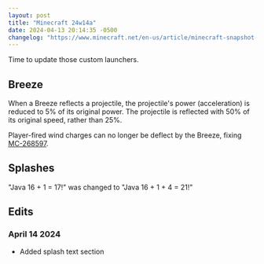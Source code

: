 ```yaml
---
layout: post
title: "Minecraft 24w14a"
date: 2024-04-13 20:14:35 -0500
changelog: "https://www.minecraft.net/en-us/article/minecraft-snapshot-24w14a"
---
```


Time to update those custom launchers.

## Breeze

When a Breeze reflects a projectile, the projectile's power (acceleration) is reduced to 5% of its original power. The projectile is reflected with 50% of its original speed, rather than 25%.

Player-fired wind charges can no longer be deflect by the Breeze, fixing [MC-268597](https://bugs.mojang.com/browse/MC-268597).

## Splashes

"Java 16 + 1 = 17!" was changed to "Java 16 + 1 + 4 = 21!"

## Edits

### April 14 2024

- Added splash text section

